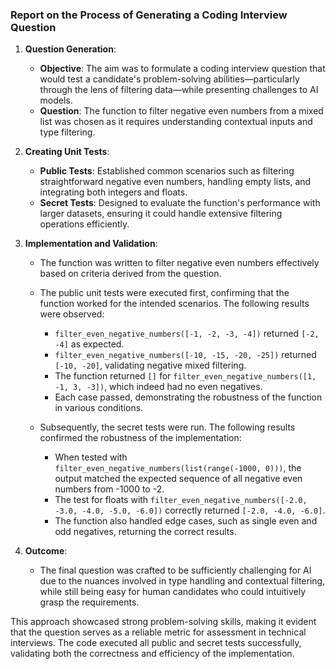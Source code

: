 ### Report on the Process of Generating a Coding Interview Question

1. **Question Generation**:
   - **Objective**: The aim was to formulate a coding interview question that would test a candidate's problem-solving abilities—particularly through the lens of filtering data—while presenting challenges to AI models.
   - **Question**: The function to filter negative even numbers from a mixed list was chosen as it requires understanding contextual inputs and type filtering.

2. **Creating Unit Tests**:
   - **Public Tests**: Established common scenarios such as filtering straightforward negative even numbers, handling empty lists, and integrating both integers and floats.
   - **Secret Tests**: Designed to evaluate the function's performance with larger datasets, ensuring it could handle extensive filtering operations efficiently.

3. **Implementation and Validation**:
   - The function was written to filter negative even numbers effectively based on criteria derived from the question.
   - The public unit tests were executed first, confirming that the function worked for the intended scenarios. The following results were observed:
     - `filter_even_negative_numbers([-1, -2, -3, -4])` returned `[-2, -4]` as expected.
     - `filter_even_negative_numbers([-10, -15, -20, -25])` returned `[-10, -20]`, validating negative mixed filtering.
     - The function returned `[]` for `filter_even_negative_numbers([1, -1, 3, -3])`, which indeed had no even negatives.
     - Each case passed, demonstrating the robustness of the function in various conditions.

   - Subsequently, the secret tests were run. The following results confirmed the robustness of the implementation:
     - When tested with `filter_even_negative_numbers(list(range(-1000, 0)))`, the output matched the expected sequence of all negative even numbers from -1000 to -2.
     - The test for floats with `filter_even_negative_numbers([-2.0, -3.0, -4.0, -5.0, -6.0])` correctly returned `[-2.0, -4.0, -6.0]`.
     - The function also handled edge cases, such as single even and odd negatives, returning the correct results.

4. **Outcome**: 
   - The final question was crafted to be sufficiently challenging for AI due to the nuances involved in type handling and contextual filtering, while still being easy for human candidates who could intuitively grasp the requirements. 

This approach showcased strong problem-solving skills, making it evident that the question serves as a reliable metric for assessment in technical interviews. The code executed all public and secret tests successfully, validating both the correctness and efficiency of the implementation.